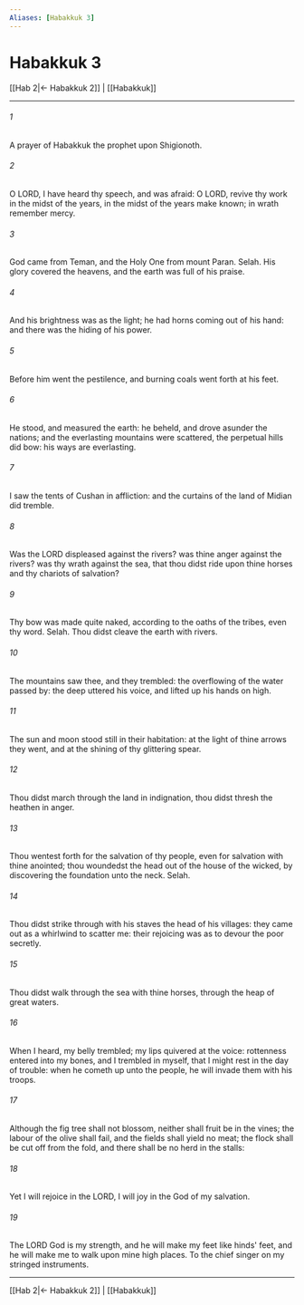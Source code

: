 ```yaml
---
Aliases: [Habakkuk 3]
---
```

# Habakkuk 3

[[Hab 2|← Habakkuk 2]] | [[Habakkuk]]
***



###### 1 
A prayer of Habakkuk the prophet upon Shigionoth. 

###### 2 
O LORD, I have heard thy speech, and was afraid: O LORD, revive thy work in the midst of the years, in the midst of the years make known; in wrath remember mercy. 

###### 3 
God came from Teman, and the Holy One from mount Paran. Selah. His glory covered the heavens, and the earth was full of his praise. 

###### 4 
And his brightness was as the light; he had horns coming out of his hand: and there was the hiding of his power. 

###### 5 
Before him went the pestilence, and burning coals went forth at his feet. 

###### 6 
He stood, and measured the earth: he beheld, and drove asunder the nations; and the everlasting mountains were scattered, the perpetual hills did bow: his ways are everlasting. 

###### 7 
I saw the tents of Cushan in affliction: and the curtains of the land of Midian did tremble. 

###### 8 
Was the LORD displeased against the rivers? was thine anger against the rivers? was thy wrath against the sea, that thou didst ride upon thine horses and thy chariots of salvation? 

###### 9 
Thy bow was made quite naked, according to the oaths of the tribes, even thy word. Selah. Thou didst cleave the earth with rivers. 

###### 10 
The mountains saw thee, and they trembled: the overflowing of the water passed by: the deep uttered his voice, and lifted up his hands on high. 

###### 11 
The sun and moon stood still in their habitation: at the light of thine arrows they went, and at the shining of thy glittering spear. 

###### 12 
Thou didst march through the land in indignation, thou didst thresh the heathen in anger. 

###### 13 
Thou wentest forth for the salvation of thy people, even for salvation with thine anointed; thou woundedst the head out of the house of the wicked, by discovering the foundation unto the neck. Selah. 

###### 14 
Thou didst strike through with his staves the head of his villages: they came out as a whirlwind to scatter me: their rejoicing was as to devour the poor secretly. 

###### 15 
Thou didst walk through the sea with thine horses, through the heap of great waters. 

###### 16 
When I heard, my belly trembled; my lips quivered at the voice: rottenness entered into my bones, and I trembled in myself, that I might rest in the day of trouble: when he cometh up unto the people, he will invade them with his troops. 

###### 17 
Although the fig tree shall not blossom, neither shall fruit be in the vines; the labour of the olive shall fail, and the fields shall yield no meat; the flock shall be cut off from the fold, and there shall be no herd in the stalls: 

###### 18 
Yet I will rejoice in the LORD, I will joy in the God of my salvation. 

###### 19 
The LORD God is my strength, and he will make my feet like hinds' feet, and he will make me to walk upon mine high places. To the chief singer on my stringed instruments.

***
[[Hab 2|← Habakkuk 2]] | [[Habakkuk]]
